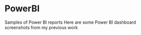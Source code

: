 # PowerBI
Samples of Power BI reports
Here are some Power BI dashboard screenshots from my previous work

